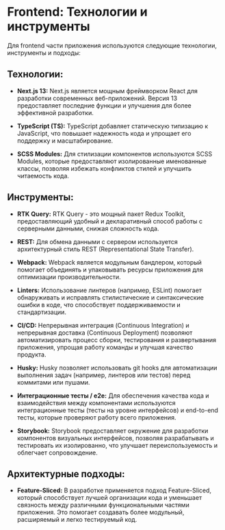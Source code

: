 # Frontend: Технологии и инструменты

Для frontend части приложения используются следующие технологии, инструменты и подходы:

## Технологии:

- **Next.js 13:** Next.js является мощным фреймворком React для разработки современных веб-приложений. Версия 13 предоставляет последние функции и улучшения для более эффективной разработки.

- **TypeScript (TS):** TypeScript добавляет статическую типизацию к JavaScript, что повышает надежность кода и упрощает его поддержку и масштабирование.

- **SCSS Modules:** Для стилизации компонентов используются SCSS Modules, которые предоставляют изолированные именованные классы, позволяя избежать конфликтов стилей и улучшить читаемость кода.

## Инструменты:

- **RTK Query:** RTK Query - это мощный пакет Redux Toolkit, предоставляющий удобный и декларативный способ работы с серверными данными, снижая сложность кода.

- **REST:** Для обмена данными с сервером используется архитектурный стиль REST (Representational State Transfer).

- **Webpack:** Webpack является модульным бандлером, который помогает объединять и упаковывать ресурсы приложения для оптимизации производительности.

- **Linters:** Использование линтеров (например, ESLint) помогает обнаруживать и исправлять стилистические и синтаксические ошибки в коде, что способствует поддерживаемости и стандартизации.

- **CI/CD:** Непрерывная интеграция (Continuous Integration) и непрерывная доставка (Continuous Deployment) позволяют автоматизировать процесс сборки, тестирования и развертывания приложения, упрощая работу команды и улучшая качество продукта.

- **Husky:** Husky позволяет использовать git hooks для автоматизации выполнения задач (например, линтеров или тестов) перед коммитами или пушами.

- **Интеграционные тесты / e2e:** Для обеспечения качества кода и взаимодействия между компонентами используются интеграционные тесты (тесты на уровне интерфейсов) и end-to-end тесты, которые проверяют работу всего приложения.

- **Storybook:** Storybook предоставляет окружение для разработки компонентов визуальных интерфейсов, позволяя разрабатывать и тестировать их изолированно, что улучшает переиспользуемость и облегчает сопровождение.

## Архитектурные подходы:

- **Feature-Sliced:** В разработке применяется подход Feature-Sliced, который способствует лучшей организации кода и уменьшает связность между различными функциональными частями приложения. Это помогает создавать более модульный, расширяемый и легко тестируемый код.
